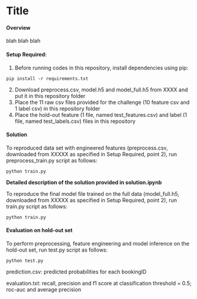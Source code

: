 # Title

#### Overview
blah blah blah

#### Setup Required:

1. Before running codes in this repository, install dependencies using pip:

<pre><code>pip install -r requirements.txt</code></pre>

2. Download preprocess.csv, model.h5 and model_full.h5 from XXXX and put it in this repository folder
3. Place the 11 raw csv files provided for the challenge (10 feature csv and 1 label csv) in this repository folder
4. Place the hold-out feature (1 file, named test_features.csv) and label (1 file, named test_labels.csv) files in this repository

#### Solution

To reproduced data set with engineered features (preprocess.csv, downloaded from XXXXX as specified in Setup Required, point 2), run preprocess_train.py script as follows:

<pre><code>python train.py</code></pre>

**Detailed description of the solution provided in solution.ipynb**

To reproduce the final model file trained on the full data (model_full.h5, downloaded from XXXXX as specified in Setup Required, point 2), run train.py script as follows:

<pre><code>python train.py</code></pre>

#### Evaluation on hold-out set

To perform preprocessing, feature engineering and model inference on the hold-out set, run test.py script as follows:

<pre><code>python test.py</code></pre>

<p>prediction.csv: predicted probabilities for each bookingID</p>
<p>evaluation.txt: recall, precision and f1 score at classification threshold = 0.5; roc-auc and average precision</p> 